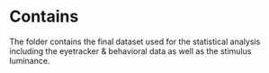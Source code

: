 # Contains

The folder contains the final dataset used for the statistical analysis including the eyetracker & behavioral data as well as the stimulus luminance.
